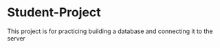 # Student-Project
This project is for practicing building a database and connecting it to the server
